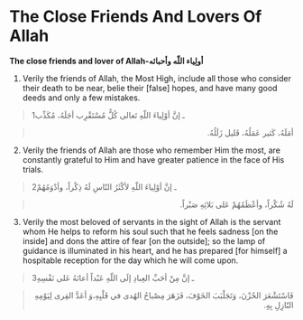 The Close Friends And Lovers Of Allah
=====================================

**The close friends and lover of Allah-أولِياء اللّه وأحبائه**

1. Verily the friends of Allah, the Most High, include all those who
consider their death to be near, belie their [false] hopes, and have
many good deeds and only a few mistakes.

> 1ـ إنَّ أوْلِياءَ اللّهِ تَعالى كُلُّ مُسْتَقْرِب أجَلَهُ، مُكَذِّب
<blockquote dir="rtl">
  <p>
أمَلَهُ، كَثير عَمَلُهُ، قَليل زَلَلُهُ.
  </p>
</blockquote>

2. Verily the friends of Allah are those who remember Him the most, are
constantly grateful to Him and have greater patience in the face of His
trials.

> 2ـ إنَّ أوْلِياءَ اللّهِ لأكْثَرُ النّاسِ لَهُ ذِكْراً، وأدْوَمُهُمْ
<blockquote dir="rtl">
  <p>
لَهُ شُكْراً، وأعْظَمُهُمْ عَلى بَلائِهِ صَبْراً.
  </p>
</blockquote>

3. Verily the most beloved of servants in the sight of Allah is the
servant whom He helps to reform his soul such that he feels sadness [on
the inside] and dons the attire of fear [on the outside]; so the lamp of
guidance is illuminated in his heart, and he has prepared [for himself]
a hospitable reception for the day which he will come upon.

> 3ـ إنَّ مِنْ أحَبِّ العِبادِ إلَى اللّهِ عَبْداً أعانَهُ عَلى نَفْسِهِ
<blockquote dir="rtl">
  <p>
فَاسْتَشْعَرَ الحُزْنَ، وَتَجَلْبَبَ الخَوْفَ، فَزَهَرَ مِصْباحُ
الهُدى في قَلْبِهِ،وَ أعَدَّ القِرى لِيَوْمِهِ النّازِلِ بِهِِ.
  </p>
</blockquote>


